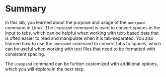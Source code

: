 # Summary

In this lab, you learned about the purpose and usage of the `unexpand` command in Linux. The `unexpand` command is used to convert spaces in the input to tabs, which can be helpful when working with text-based data that is often easier to read and manipulate when it is tab-separated. You also learned how to use the `unexpand` command to convert tabs to spaces, which can be useful when working with text files that need to be formatted with consistent spacing.

The `unexpand` command can be further customized with additional options, which you will explore in the next step.

